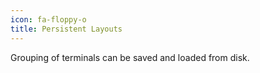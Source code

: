 ```yaml
---
icon: fa-floppy-o
title: Persistent Layouts
---
```

Grouping of terminals can be saved and loaded from disk.
